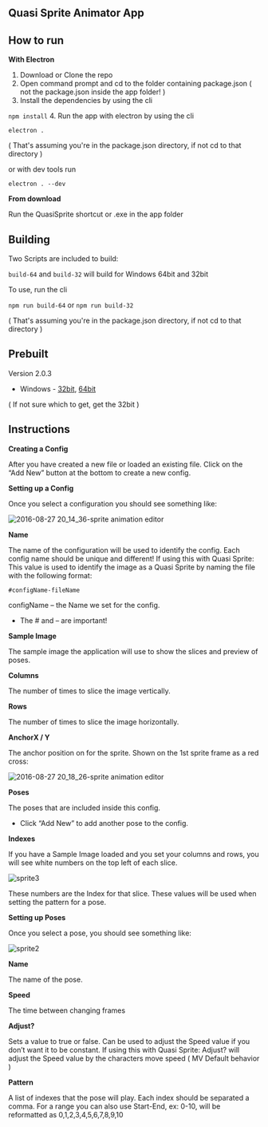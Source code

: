 ## Quasi Sprite Animator App

## How to run
**With Electron**

1. Download or Clone the repo
2. Open command prompt and cd to the folder containing package.json ( not the package.json inside the app folder! )
3. Install the dependencies by using the cli

 `npm install`
4. Run the app with electron by using the cli

 `electron .`

 ( That's assuming you're in the package.json directory, if not cd to that directory )

 or with dev tools run

 `electron . --dev`

**From download**

Run the QuasiSprite shortcut or .exe in the app folder

## Building
Two Scripts are included to build:

`build-64` and `build-32` will build for Windows 64bit and 32bit

To use, run the cli

`npm run build-64` or `npm run build-32`

( That's assuming you're in the package.json directory, if not cd to that directory )

## Prebuilt

Version 2.0.3

* Windows - [32bit](https://www.dropbox.com/s/pkln8arrn8n1emv/SpriteAnimator32.rar?dl=0),
[64bit](https://www.dropbox.com/s/rd25v40c5i4sczk/SpriteAnimator.rar?dl=0)

( If not sure which to get, get the 32bit )

## Instructions
**Creating a Config**

After you have created a new file or loaded an existing file. Click on the “Add New” button at the bottom to create a new config.

**Setting up a Config**

Once you select a configuration you should see something like:

![2016-08-27 20_14_36-sprite animation editor](https://cloud.githubusercontent.com/assets/9346563/18031381/fbcbb118-6c92-11e6-8630-b7e46c67e03e.png)

**Name**

The name of the configuration will be used to identify the config. Each config name should be unique and different!
If using this with Quasi Sprite:
This value is used to identify the image as a Quasi Sprite by naming the file with the following format:
```
#configName-fileName
```
configName – the Name we set for the config.
* The # and – are important!

**Sample Image**

The sample image the application will use to show the slices and preview of poses.

**Columns**

The number of times to slice the image vertically.

**Rows**

The number of times to slice the image horizontally.

**AnchorX / Y**

The anchor position on for the sprite. Shown on the 1st sprite frame as a red cross:

![2016-08-27 20_18_26-sprite animation editor](https://cloud.githubusercontent.com/assets/9346563/18031399/7507659a-6c93-11e6-9211-b8e0e050e227.png)

**Poses**

The poses that are included inside this config.
* Click “Add New” to add another pose to the config.

**Indexes**

If you have a Sample Image loaded and you set your columns and rows, you will see white numbers on the top left of each slice.

![sprite3](https://cloud.githubusercontent.com/assets/9346563/18031386/06aa2e02-6c93-11e6-9309-b8d23780d4db.png)

These numbers are the Index for that slice. These values will be used when setting the pattern for a pose.

**Setting up Poses**

Once you select a pose, you should see something like:

![sprite2](https://cloud.githubusercontent.com/assets/9346563/18031387/0e46116c-6c93-11e6-8a85-1e26d9b7f096.png)

**Name**

The name of the pose.

**Speed**

The time between changing frames

**Adjust?**

Sets a value to true or false. Can be used to adjust the Speed value if you don’t want it to be constant.
If using this with Quasi Sprite:
Adjust? will adjust the Speed value by the characters move speed ( MV Default behavior )

**Pattern**

A list of indexes that the pose will play. Each index should be separated a comma. For a range you can also use Start-End, ex: 0-10, will be reformatted as 0,1,2,3,4,5,6,7,8,9,10
